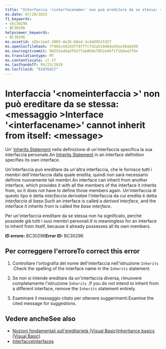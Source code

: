 ```yaml
---
title: "Interfaccia '<interfacename>' non può ereditare da se stessa: <message>"
ms.date: 07/20/2015
f1_keywords:
- vbc30296
- BC30296
helpviewer_keywords:
- BC30296
ms.assetid: a5bc1ae2-2083-4e26-b8a4-3c4dd951fd27
ms.openlocfilehash: f7965c442d3f74fffcf42a519d64e35ea30ab4d9
ms.sourcegitcommit: 9b552addadfb57fab0b9e7852ed4f1f1b8a42f8e
ms.translationtype: MT
ms.contentlocale: it-IT
ms.lasthandoff: 04/23/2019
ms.locfileid: "61976417"
---
```

# <a name="interface-interfacename-cannot-inherit-from-itself-message"></a><span data-ttu-id="27ed5-102">Interfaccia '\<nomeinterfaccia >' non può ereditare da se stessa: \<messaggio ></span><span class="sxs-lookup"><span data-stu-id="27ed5-102">Interface '\<interfacename>' cannot inherit from itself: \<message></span></span>
<span data-ttu-id="27ed5-103">Un' [Inherits Statement](../../visual-basic/language-reference/statements/inherits-statement.md) nella definizione di un'interfaccia specifica la sua interfaccia personale.</span><span class="sxs-lookup"><span data-stu-id="27ed5-103">An [Inherits Statement](../../visual-basic/language-reference/statements/inherits-statement.md) in an interface definition specifies its own interface.</span></span>  
  
 <span data-ttu-id="27ed5-104">Un'interfaccia può ereditare da un'altra interfaccia, che le fornisce tutti i membri dell'interfaccia dalla quale eredita, quindi non sarà necessario definire nuovamente tali membri.</span><span class="sxs-lookup"><span data-stu-id="27ed5-104">An interface can inherit from another interface, which provides it with all the members of the interface it inherits from, so it does not have to define those members again.</span></span> <span data-ttu-id="27ed5-105">Un'interfaccia di questo tipo è detta *interfaccia derivata*e l'interfaccia da cui eredita è detta *interfaccia di base*.</span><span class="sxs-lookup"><span data-stu-id="27ed5-105">Such an interface is called a *derived interface*, and the interface it inherits from is called the *base interface*.</span></span>  
  
 <span data-ttu-id="27ed5-106">Per un'interfaccia ereditare da se stessa non ha significato, perché possiede già tutti i suoi membri personali.</span><span class="sxs-lookup"><span data-stu-id="27ed5-106">It is meaningless for an interface to inherit from itself, because it already possesses all its own members.</span></span>  
  
 <span data-ttu-id="27ed5-107">**ID errore:** BC30296</span><span class="sxs-lookup"><span data-stu-id="27ed5-107">**Error ID:** BC30296</span></span>  
  
## <a name="to-correct-this-error"></a><span data-ttu-id="27ed5-108">Per correggere l'errore</span><span class="sxs-lookup"><span data-stu-id="27ed5-108">To correct this error</span></span>  
  
1. <span data-ttu-id="27ed5-109">Controllare l'ortografia del nome dell'interfaccia nell'istruzione `Inherits` .</span><span class="sxs-lookup"><span data-stu-id="27ed5-109">Check the spelling of the interface name in the `Inherits` statement.</span></span>  
  
2. <span data-ttu-id="27ed5-110">Se non si intende ereditare da un'interfaccia diversa, rimuovere completamente l'istruzione `Inherits` .</span><span class="sxs-lookup"><span data-stu-id="27ed5-110">If you do not intend to inherit from a different interface, remove the `Inherits` statement entirely.</span></span>  
  
3. <span data-ttu-id="27ed5-111">Esaminare il messaggio citato per ottenere suggerimenti.</span><span class="sxs-lookup"><span data-stu-id="27ed5-111">Examine the cited message for suggestions.</span></span>  
  
## <a name="see-also"></a><span data-ttu-id="27ed5-112">Vedere anche</span><span class="sxs-lookup"><span data-stu-id="27ed5-112">See also</span></span>

- [<span data-ttu-id="27ed5-113">Nozioni fondamentali sull'ereditarietà (Visual Basic)</span><span class="sxs-lookup"><span data-stu-id="27ed5-113">Inheritance basics (Visual Basic)</span></span>](~/docs/visual-basic/programming-guide/language-features/objects-and-classes/inheritance-basics.md)
- [<span data-ttu-id="27ed5-114">Interfacce</span><span class="sxs-lookup"><span data-stu-id="27ed5-114">Interfaces</span></span>](../../visual-basic/programming-guide/language-features/interfaces/index.md)
